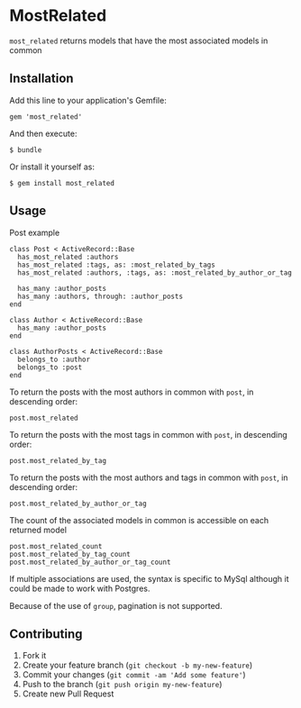 # MostRelated

`most_related` returns models that have the most associated models in common

## Installation

Add this line to your application's Gemfile:

    gem 'most_related'

And then execute:

    $ bundle

Or install it yourself as:

    $ gem install most_related

## Usage

Post example

    class Post < ActiveRecord::Base
      has_most_related :authors
      has_most_related :tags, as: :most_related_by_tags
      has_most_related :authors, :tags, as: :most_related_by_author_or_tag

      has_many :author_posts
      has_many :authors, through: :author_posts
    end

    class Author < ActiveRecord::Base
      has_many :author_posts
    end

    class AuthorPosts < ActiveRecord::Base
      belongs_to :author
      belongs_to :post
    end

To return the posts with the most authors in common with `post`, in descending order:

    post.most_related

To return the posts with the most tags in common with `post`, in descending order:

    post.most_related_by_tag

To return the posts with the most authors and tags in common with `post`, in descending order:

    post.most_related_by_author_or_tag

The count of the associated models in common is accessible on each returned model

    post.most_related_count
    post.most_related_by_tag_count
    post.most_related_by_author_or_tag_count

If multiple associations are used, the syntax is specific to MySql although
it could be made to work with Postgres.

Because of the use of `group`, pagination is not supported.

## Contributing

1. Fork it
2. Create your feature branch (`git checkout -b my-new-feature`)
3. Commit your changes (`git commit -am 'Add some feature'`)
4. Push to the branch (`git push origin my-new-feature`)
5. Create new Pull Request
